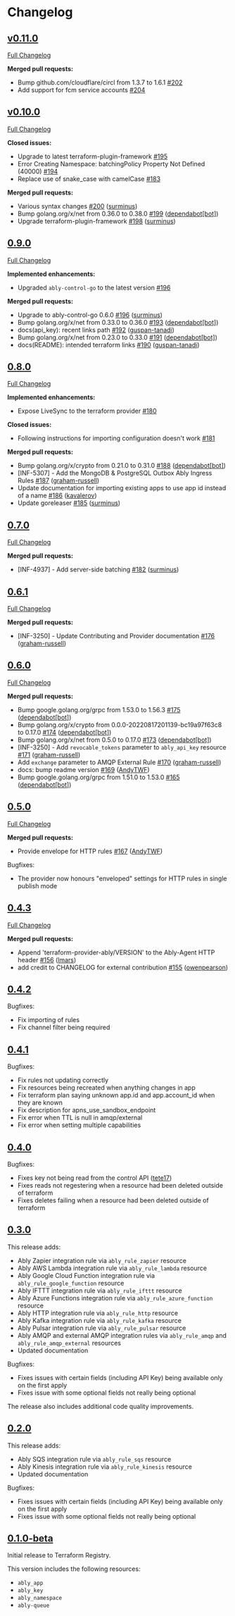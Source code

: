 # Changelog

## [v0.11.0](https://github.com/ably/terraform-provider-ably/tree/v0.11.0)

[Full Changelog](https://github.com/ably/terraform-provider-ably/compare/v0.10.0...v0.11.0)

**Merged pull requests:**

- Bump github.com/cloudflare/circl from 1.3.7 to 1.6.1 [\#202](https://github.com/ably/terraform-provider-ably/pull/202)
- Add support for fcm service accounts [\#204](https://github.com/ably/terraform-provider-ably/pull/204)

## [v0.10.0](https://github.com/ably/terraform-provider-ably/tree/v0.10.0)

[Full Changelog](https://github.com/ably/terraform-provider-ably/compare/v0.9.0...v0.10.0)

**Closed issues:**

- Upgrade to latest terraform-plugin-framework [\#195](https://github.com/ably/terraform-provider-ably/issues/195)
- Error Creating Namespace: batchingPolicy Property Not Defined \(40000\) [\#194](https://github.com/ably/terraform-provider-ably/issues/194)
- Replace use of snake\_case with camelCase [\#183](https://github.com/ably/terraform-provider-ably/issues/183)

**Merged pull requests:**

- Various syntax changes [\#200](https://github.com/ably/terraform-provider-ably/pull/200) ([surminus](https://github.com/surminus))
- Bump golang.org/x/net from 0.36.0 to 0.38.0 [\#199](https://github.com/ably/terraform-provider-ably/pull/199) ([dependabot[bot]](https://github.com/apps/dependabot))
- Upgrade terraform-plugin-framework  [\#198](https://github.com/ably/terraform-provider-ably/pull/198) ([surminus](https://github.com/surminus))

## [0.9.0](https://github.com/ably/terraform-provider-ably/tree/v0.9.0)

[Full Changelog](https://github.com/ably/terraform-provider-ably/compare/v0.8.0..v0.9.0)

**Implemented enhancements:**

- Upgraded `ably-control-go` to the latest version [\#196](https://github.com/ably/terraform-provider-ably/pull/196)

**Merged pull requests:**

- Upgrade to ably-control-go 0.6.0 [\#196](https://github.com/ably/terraform-provider-ably/pull/196) ([surminus](https://github.com/surminus))
- Bump golang.org/x/net from 0.33.0 to 0.36.0 [\#193](https://github.com/ably/terraform-provider-ably/pull/193) ([dependabot[bot]](https://github.com/apps/dependabot))
- docs(api_key): recent links path [\#192](https://github.com/ably/terraform-provider-ably/pull/192) ([guspan-tanadi](https://github.com/guspan-tanadi))
- Bump golang.org/x/net from 0.23.0 to 0.33.0 [\#191](https://github.com/ably/terraform-provider-ably/pull/191) ([dependabot[bot]](https://github.com/apps/dependabot))
- docs(README): intended terraform links [\#190](https://github.com/ably/terraform-provider-ably/pull/190) ([guspan-tanadi](https://github.com/guspan-tanadi))

## [0.8.0](https://github.com/ably/terraform-provider-ably/tree/v0.8.0)

[Full Changelog](https://github.com/ably/terraform-provider-ably/compare/v0.7.0..v0.8.0)

**Implemented enhancements:**

- Expose LiveSync to the terraform provider [\#180](https://github.com/ably/terraform-provider-ably/issues/180)

**Closed issues:**

- Following instructions for importing configuration doesn't work [\#181](https://github.com/ably/terraform-provider-ably/issues/181)

**Merged pull requests:**

- Bump golang.org/x/crypto from 0.21.0 to 0.31.0 [\#188](https://github.com/ably/terraform-provider-ably/pull/188) ([dependabot[bot]](https://github.com/apps/dependabot))
- \[INF-5307\] - Add the MongoDB & PostgreSQL Outbox Ably Ingress Rules [\#187](https://github.com/ably/terraform-provider-ably/pull/187) ([graham-russell](https://github.com/graham-russell))
- Update documentation for importing existing apps to use app id instead of a name [\#186](https://github.com/ably/terraform-provider-ably/pull/186) ([kavalerov](https://github.com/kavalerov))
- Update goreleaser [\#185](https://github.com/ably/terraform-provider-ably/pull/185) ([surminus](https://github.com/surminus))

## [0.7.0](https://github.com/ably/terraform-provider-ably/tree/v0.7.0)

[Full Changelog](https://github.com/ably/terraform-provider-ably/compare/v0.6.1...v0.7.0)

**Merged pull requests:**

- \[INF-4937\] - Add server-side batching [\#182](https://github.com/ably/terraform-provider-ably/pull/182) ([surminus](https://github.com/surminus))

## [0.6.1](https://github.com/ably/terraform-provider-ably/tree/v0.6.1)

[Full Changelog](https://github.com/ably/terraform-provider-ably/compare/v0.6.0...v0.6.1)

**Merged pull requests:**

- \[INF-3250\] - Update Contributing and Provider documentation [\#176](https://github.com/ably/terraform-provider-ably/pull/176) ([graham-russell](https://github.com/graham-russell))

## [0.6.0](https://github.com/ably/terraform-provider-ably/tree/v0.6.0)

[Full Changelog](https://github.com/ably/terraform-provider-ably/compare/v0.5.0...v0.6.0)

**Merged pull requests:**

- Bump google.golang.org/grpc from 1.53.0 to 1.56.3 [\#175](https://github.com/ably/terraform-provider-ably/pull/175) ([dependabot[bot]](https://github.com/apps/dependabot))
- Bump golang.org/x/crypto from 0.0.0-20220817201139-bc19a97f63c8 to 0.17.0 [\#174](https://github.com/ably/terraform-provider-ably/pull/174) ([dependabot[bot]](https://github.com/apps/dependabot))
- Bump golang.org/x/net from 0.5.0 to 0.17.0 [\#173](https://github.com/ably/terraform-provider-ably/pull/173) ([dependabot[bot]](https://github.com/apps/dependabot))
- \[INF-3250\] - Add `revocable_tokens` parameter to `ably_api_key` resource [\#171](https://github.com/ably/terraform-provider-ably/pull/171) ([graham-russell](https://github.com/graham-russell))
- Add `exchange` parameter to AMQP External Rule [\#170](https://github.com/ably/terraform-provider-ably/pull/170) ([graham-russell](https://github.com/graham-russell))
- docs: bump readme version [\#169](https://github.com/ably/terraform-provider-ably/pull/169) ([AndyTWF](https://github.com/AndyTWF))
- Bump google.golang.org/grpc from 1.51.0 to 1.53.0 [\#165](https://github.com/ably/terraform-provider-ably/pull/165) ([dependabot[bot]](https://github.com/apps/dependabot))

## [0.5.0](https://github.com/ably/terraform-provider-ably/tree/v0.5.0)

[Full Changelog](https://github.com/ably/terraform-provider-ably/compare/v0.4.3...v0.5.0)

**Merged pull requests:**

- Provide envelope for HTTP rules [\#167](https://github.com/ably/terraform-provider-ably/pull/167) ([AndyTWF](https://github.com/AndyTWF))

Bugfixes:

- The provider now honours "enveloped" settings for HTTP rules in single publish mode

## [0.4.3](https://github.com/ably/terraform-provider-ably/tree/v0.4.3)

[Full Changelog](https://github.com/ably/terraform-provider-ably/compare/v0.4.2...v0.4.3)

**Merged pull requests:**

- Append 'terraform-provider-ably/VERSION' to the Ably-Agent HTTP header [\#156](https://github.com/ably/terraform-provider-ably/pull/156) ([lmars](https://github.com/lmars))
- add credit to CHANGELOG for external contribution [\#155](https://github.com/ably/terraform-provider-ably/pull/155) ([owenpearson](https://github.com/owenpearson))

## [0.4.2](https://github.com/ably/terraform-provider-ably/tree/v0.4.2)

Bugfixes:
- Fix importing of rules
- Fix channel filter being required

## [0.4.1](https://github.com/ably/terraform-provider-ably/tree/v0.4.1)

Bugfixes:
- Fix rules not updating correctly
- Fix resources being recreated when anything changes in app
- Fix terraform plan saying unknown app.id and app.account_id when they are known
- Fix description for apns_use_sandbox_endpoint
- Fix error when TTL is null in amqp/external
- Fix error when setting multiple capabilities

## [0.4.0](https://github.com/ably/terraform-provider-ably/tree/v0.4.0)

Bugfixes:
- Fixes key not being read from the control API ([tete17](https://github.com/tete17))
- Fixes reads not regestering when a resource had been deleted outside of terraform
- Fixes deletes failing when a resource had been deleted outside of terraform

## [0.3.0](https://github.com/ably/terraform-provider-ably/tree/v0.3.0)

This release adds:
- Ably Zapier integration rule via `ably_rule_zapier` resource
- Ably AWS Lambda integration rule via `ably_rule_lambda` resource
- Ably Google Cloud Function integration rule via `ably_rule_google_function` resource
- Ably IFTTT integration rule via `ably_rule_ifttt` resource
- Ably Azure Functions integration rule via `ably_rule_azure_function` resource
- Ably HTTP integration rule via `ably_rule_http` resource
- Ably Kafka integration rule via `ably_rule_kafka` resource
- Ably Pulsar integration rule via `ably_rule_pulsar` resource
- Ably AMQP and external AMQP integration rules via `ably_rule_amqp` and `ably_rule_amqp_external` resources
- Updated documentation

Bugfixes:
- Fixes issues with certain fields (including API Key) being available only on the first apply
- Fixes issue with some optional fields not really being optional

The release also includes additional code quality improvements.

## [0.2.0](https://github.com/ably/terraform-provider-ably/tree/v0.2.0)

This release adds:
- Ably SQS integration rule via `ably_rule_sqs` resource
- Ably Kinesis integration rule via `ably_rule_kinesis` resource
- Updated documentation

Bugfixes:
- Fixes issues with certain fields (including API Key) being available only on the first apply
- Fixes issue with some optional fields not really being optional

## [0.1.0-beta](https://github.com/ably/terraform-provider-ably/tree/v0.1.0-beta)

Initial release to Terraform Registry.

This version includes the following resources:
- `ably_app`
- `ably_key`
- `ably_namespace`
- `ably-queue`
